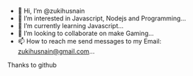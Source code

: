 - 👋 Hi, I’m @zukihusnain
- 👀 I’m interested in Javascript, Nodejs and Programming...
- 🌱 I’m currently learning Javascript...
- 💞️ I’m looking to collaborate on make Gaming...
- 📫 How to reach me send messages to my Email: zukihusnain@gmail.com...

Thanks to github
